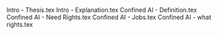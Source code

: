 Intro - Thesis.tex
Intro - Explanation.tex
Confined AI - Definition.tex
Confined AI - Need Rights.tex
Confined AI - Jobs.tex
Confined AI - what rights.tex